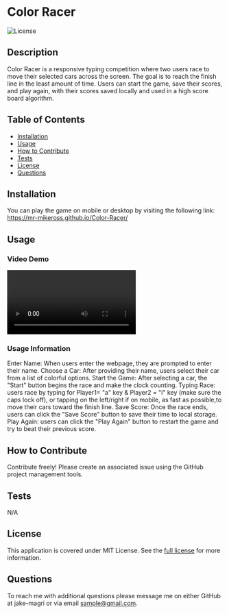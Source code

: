# Color Racer
![License](https://img.shields.io/badge/MIT%20License-purple)

## Description

Color Racer is a responsive typing competition where two users race to move their selected cars across the screen. The goal is to reach the finish line in the least amount of time. Users can start the game, save their scores, and play again, with their scores saved locally and used in a high score board algorithm.

## Table of Contents

- [Installation](#installation)
- [Usage](#usage)
- [How to Contribute](#how-to-contribute)
- [Tests](#tests)
- [License](#license)
- [Questions](#questions)

## Installation

You can play the game on mobile or desktop by visiting the following link: https://mr-mikeross.github.io/Color-Racer/

## Usage

### Video Demo
![Video demo of application.](assets/videos/firstTryVideoDemo.mp4)

### Usage Information
Enter Name: When users enter the webpage, they are prompted to enter their name. Choose a Car: After providing their name, users select their car from a list of colorful options. Start the Game: After selecting a car, the "Start" button begins the race and make the clock counting. Typing Race: users race by typing for Player1= "a" key & Player2 = "l" key (make sure the caps lock off), or tapping on the left/right if on mobile, as fast as possible,to move their cars toward the finish line. Save Score: Once the race ends, users can click the "Save Score" button to save their time to local storage. Play Again: users can click the "Play Again" button to restart the game and try to beat their previous score.

## How to Contribute

Contribute freely! Please create an associated issue using the GitHub project management tools.

## Tests

N/A

## License
This application is covered under MIT License.
See the [full license](https://opensource.org/licenses/MIT) for more information.

## Questions

To reach me with additional questions please message me on either GitHub at jake-magri or via email sample@gmail.com.